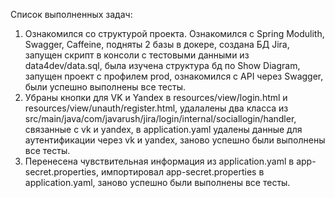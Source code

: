 Список выполненных задач:

1) Ознакомился со структурой проекта.
   Ознакомился с Spring Modulith, Swagger, Caffeine,
   подняты 2 базы в докере, создана БД Jira,
   запущен скрипт в консоли с тестовыми данными из data4dev/data.sql,
   была изучена структура бд по Show Diagram,
   запущен проект с профилем prod,
   ознакомился с API через Swagger,
   были успешно выполнены все тесты.
2) Убраны кнопки для VK и Yandex в resources/view/login.html и resources/view/unauth/register.html,
   удалалены два класса из src/main/java/com/javarush/jira/login/internal/sociallogin/handler,
   связанные с vk и yandex,
   в application.yaml удалены данные для аутентификации через vk и yandex,
   заново успешно были выполнены все тесты.
3) Перенесена чувствительная информация из application.yaml в app-secret.properties, 
   импортировал app-secret.properties в application.yaml,
   заново успешно были выполнены все тесты.
